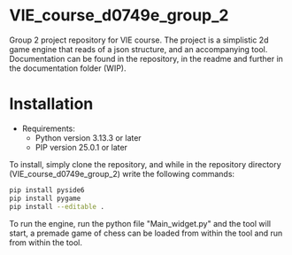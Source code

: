 # VIE_course_d0749e_group_2
Group 2 project repository for VIE course. The project is a simplistic 2d game engine that reads of a json structure, and an accompanying tool. 
Documentation can be found in the repository, in the readme and further in the documentation folder (WIP).

# Installation
- Requirements:
  - Python version 3.13.3 or later
  - PIP version 25.0.1 or later

To install, simply clone the repository, and while in the repository directory (VIE_course_d0749e_group_2) write the following commands:
```bash
pip install pyside6
pip install pygame
pip install --editable .
```


To run the engine, run the python file "Main_widget.py" and the tool will start, a premade game of chess can be loaded from within the tool and run from within the tool.
